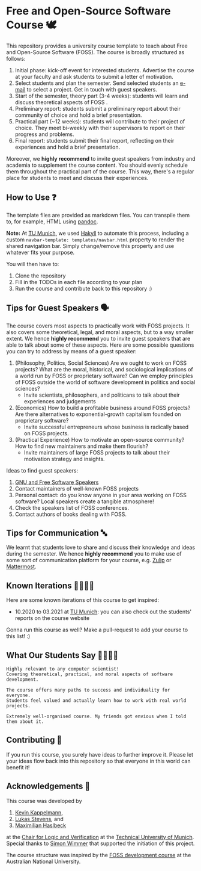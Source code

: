 # Free and Open-Source Software Course 🕊

This repository provides a university course template to teach about Free and Open-Source Software (FOSS).
The course is broadly structured as follows:

1. Initial phase: kick-off event for interested students. Advertise the course at your faculty and ask students to submit a letter of motivation.
2. Select students and plan the semester. Send selected students an [e-mail](templates/mail_students_select_project.md) to select a project.
   Get in touch with guest speakers.
3. Start of the semester, theory part (3-4 weeks): students will learn and discuss theoretical aspects of FOSS .
4. Preliminary report: students submit a preliminary report about their community of choice and hold a brief presentation.
5. Practical part (~12 weeks): students will contribute to their project of choice.
   They meet bi-weekly with their supervisors to report on their progress and problems.
6. Final report: students submit their final report, reflecting on their experiences and hold a brief presentation.

Moreover, we **highly recommend** to invite guest speakers from industry and academia to supplement the course content.
You should evenly schedule them throughout the practical part of the course.
This way, there's a regular place for students to meet and discuss their experiences.

## How to Use ❓

The template files are provided as markdown files.
You can transpile them to, for example, HTML using [pandoc](https://pandoc.org/).

**Note:** At [TU Munich](https://www21.in.tum.de/teaching/osp/WS20/), we used [Hakyll](https://jaspervdj.be/hakyll/) to automate this process,
including a custom `navbar-template: templates/navbar.html` property to render the shared navigation bar.
Simply change/remove this property and use whatever fits your purpose.

You will then have to:
1. Clone the repository
2. Fill in the TODOs in each file according to your plan
3. Run the course and contribute back to this repository :)

## Tips for Guest Speakers 🗣

The course covers most aspects to practically work with FOSS projects.
It also covers some theoretical, legal, and moral aspects, but to a way smaller extent.
We hence **highly recommend** you to invite guest speakers that are able to talk about
some of these aspects.
Here are some possible questions you can try to address by means of a guest speaker:

1. (Philosophy, Politics, Social Sciences) Are we ought to work on FOSS projects?
   What are the moral, historical, and sociological implications of a world run by FOSS or proprietary software?
   Can we employ principles of FOSS outside the world of software development in politics and social sciences?
    - Invite scientists, philosophers, and politicans to talk about their experiences and judgements
2. (Economics) How to build a profitable business around FOSS projects?
   Are there alternatives to exponential-growth capitalism founded on proprietary software?
    - Invite successful entrepreneurs whose business is radically based on FOSS projects.
3. (Practical Experience) How to motivate an open-source community?
   How to find new maintainers and make them flourish?
    - Invite maintainers of large FOSS projects to talk about their motivation strategy and insights.

Ideas to find guest speakers:
1. [GNU and Free Software Speakers](https://www.gnu.org/people/speakers.en.html)
2. Contact maintainers of well-known FOSS projects
3. Personal contact: do you know anyone in your area working on FOSS software? Local speakers create a tangible atmosphere!
4. Check the speakers list of FOSS conferences.
5. Contact authors of books dealing with FOSS.

## Tips for Communication 🔤

We learnt that students love to share and discuss their knowledge and ideas during the semester.
We hence **highly recommend** you to make use of some sort of communication platform for your course,
e.g. [Zulip](https://zulip.com/) or [Mattermost](https://mattermost.com/).

## Known Iterations 👩‍🏫👨‍🏫

Here are some known iterations of this course to get inspired:
- 10.2020 to 03.2021 at [TU Munich](https://www21.in.tum.de/teaching/osp/WS20/): you can also check out the students' reports on the course website

Gonna run this course as well? Make a pull-request to add your course to this list! :)

## What Our Students Say 👩‍🎓👨‍🎓

```quote
Highly relevant to any computer scientist!
Covering theoretical, practical, and moral aspects of software development.
```
```quote
The course offers many paths to success and individuality for everyone.
Students feel valued and actually learn how to work with real world projects.
```
```quote
Extremely well-organised course. My friends got envious when I told them about it.
```

## Contributing 👥

If you run this course, you surely have ideas to further improve it.
Please let your ideas flow back into this repository so that everyone in this world can benefit it!

## Acknowledgements 🙌

This course was developed by

1. [Kevin Kappelmann](https://github.com/kappelmann),
2. [Lukas Stevens](https://github.com/lukasstevens), and
3. [Maximilian Haslbeck](https://github.com/maxhaslbeck)

at the [Chair for Logic and Verification](www21.in.tum.de) at the [Technical University of Munich](https://www.tum.de/en/).
Special thanks to [Simon Wimmer](https://github.com/wimmers) that supported the initiation of this project.

The course structure was inspired by the [FOSS development course](https://gitlab.cecs.anu.edu.au/comp8440/course) at the Australian National University.

